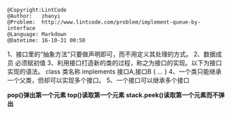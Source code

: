 ```
@Copyright:LintCode
@Author:   zhanyi
@Problem:  http://www.lintcode.com/problem/implement-queue-by-interface
@Language: Markdown
@Datetime: 16-10-31 00:50
```

1、接口里的“抽象方法”只要做声明即可，而不用定义其处理的方式。
2、数据成员 必须赋初值
3、利用接口打造新的类的过程，称之为接口的实现。以下为接口实现的语法。
class 类名称 implements 接口A,接口B
{
   ...
}
4、一个类只能继承一个父类，但却可以实现多个接口。
5、一个接口可以继承多个接口

**pop()弹出第一个元素
top()读取第一个元素
stack.peek()读取第一个元素而不弹出**